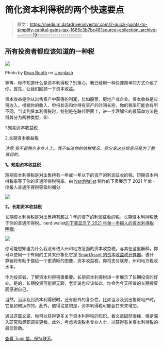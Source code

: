 # 简化资本利得税的两个快速要点

> 原文：<https://medium.datadriveninvestor.com/2-quick-points-to-simplify-capital-gains-tax-1665c3b7bc46?source=collection_archive---------19----------------------->

## 所有投资者都应该知道的一种税

![](img/9223b52c0326493331a4d9dcc206443a.png)

Photo by [Ryan Booth](https://unsplash.com/@boothryan_?utm_source=medium&utm_medium=referral) on [Unsplash](https://unsplash.com?utm_source=medium&utm_medium=referral)

等等，你不知道什么是资本利得税？别担心，我已经用一种快速简单的方式介绍了你。首先，让我们回顾一下资本收益。

资本收益是你从出售资产中获得的利润，比如股票、房地产或企业。资本收益是应税收入。根据你的收入、申报状态和你持有资产的时间长短，你的税率可能会有所不同。当谈到资本利得税时，特别是在联邦层面上，进一步理解它的最简单方法是将其分为两种类型，即:

1.短期资本收益税

2.长期资本收益税

*注意:我不是税务专业人士。我不知道你的纳税情况。我分享这些信息只是为了教育目的。*

**1。短期资本收益税**

短期资本利得税是对出售持有一年或一年以下的资产的利润征收的税。短期资本利得税率等于你的普通所得税税率。由 [NerdWallet](https://www.nerdwallet.com/article/taxes/federal-income-tax-brackets) 制作的下表展示了 2021 年单一申报人普通所得税等级的细分:

![](img/62aaeb57e0c41800268408cceb647753.png)

**2。长期资本收益税**

长期资本利得税是对出售持有超过 1 年的资产的利润征收的税。长期资本利得税低于你的普通所得税。nerd wallet[的下表显示了 2021 年单一申报人的资本利得税明细:](https://www.nerdwallet.com/article/taxes/capital-gains-tax-rates)

![](img/e24adc7060214bb6a8e32bd20aafaaf8.png)

你可能想知道为什么我没有进入州和地方层面的资本收益税。与其在这里解释，你可以使用一个有用的工具来形象化它是 [SmartAsset 的资本收益税计算器](https://smartasset.com/investing/capital-gains-tax-calculator)。该计算器将有助于描绘一个更清晰的图像，资本收益税，你将支付联邦，州和地方税收水平。

作为投资者，了解资本利得税很重要。长期资本利得税进一步展示了长期投资的好处。是的，长期投资可能很无聊，老实说也应该如此。你会为今天所做的长期投资而感谢自己。

当然，当涉及到资本利得税时，还有额外的复杂性，比如当涉及到出售房地产时，它是如何运作的。此外，值得注意的是，资本利得税可能会在未来增加。

通过这篇文章，你可以获得更多关于资本利得税的知识。看文章固然很棒，但是深入研究和尽职调查更棒。此外，考虑咨询税务专业人士，以获得有关资本利得税的最佳帮助。

[查看 Tunji 信，保持联系](https://tunji.substack.com/)。